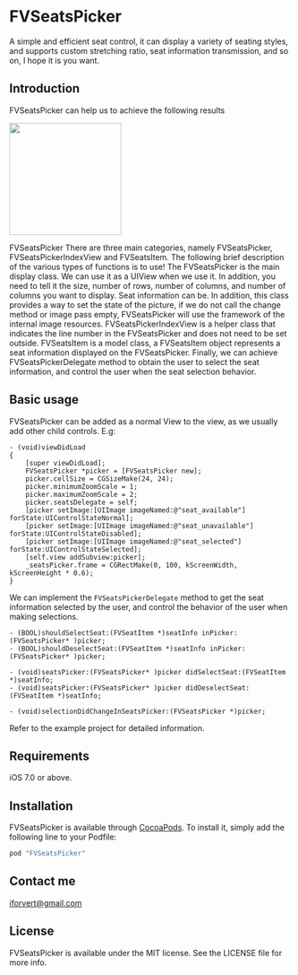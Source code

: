 # FVSeatsPicker
 A simple and efficient seat control, it can display a variety of seating styles, and supports custom stretching ratio, seat information transmission, and so on, I hope it is you want.

## Introduction


FVSeatsPicker can help us to achieve the following results


<img src="image/seats_picker.gif" width = 200 />

FVSeatsPicker There are three main categories, namely FVSeatsPicker, FVSeatsPickerIndexView and FVSeatsItem. The following brief description of the various types of functions is to use!
The FVSeatsPicker is the main display class. We can use it as a UIView when we use it. In addition, you need to tell it the size, number of rows, number of columns, and number of columns you want to display. Seat information can be. In addition, this class provides a way to set the state of the picture, if we do not call the change method or image pass empty, FVSeatsPicker will use the framework of the internal image resources.
FVSeatsPickerIndexView is a helper class that indicates the line number in the FVSeatsPicker and does not need to be set outside.
FVSeatsItem is a model class, a FVSeatsItem object represents a seat information displayed on the FVSeatsPicker.
Finally, we can achieve FVSeatsPickerDelegate method to obtain the user to select the seat information, and control the user when the seat selection behavior.

## Basic usage

FVSeatsPicker can be added as a normal View to the view, as we usually add other child controls. E.g:

```objc
- (void)viewDidLoad 
{
    [super viewDidLoad];
    FVSeatsPicker *picker = [FVSeatsPicker new];
    picker.cellSize = CGSizeMake(24, 24);
    picker.minimumZoomScale = 1;
    picker.maximumZoomScale = 2;
    picker.seatsDelegate = self;
    [picker setImage:[UIImage imageNamed:@"seat_available"] forState:UIControlStateNormal];
    [picker setImage:[UIImage imageNamed:@"seat_unavailable"] forState:UIControlStateDisabled];
    [picker setImage:[UIImage imageNamed:@"seat_selected"] forState:UIControlStateSelected];
    [self.view addSubview:picker];
    _seatsPicker.frame = CGRectMake(0, 100, kScreenWidth, kScreenHeight * 0.6);
}
```

We can implement the `FVSeatsPickerDelegate` method to get the seat information selected by the user, and control the behavior of the user when making selections.

```objc
- (BOOL)shouldSelectSeat:(FVSeatItem *)seatInfo inPicker:(FVSeatsPicker* )picker;
- (BOOL)shouldDeselectSeat:(FVSeatItem *)seatInfo inPicker:(FVSeatsPicker* )picker;

- (void)seatsPicker:(FVSeatsPicker* )picker didSelectSeat:(FVSeatItem *)seatInfo;
- (void)seatsPicker:(FVSeatsPicker* )picker didDeselectSeat:(FVSeatItem *)seatInfo;

- (void)selectionDidChangeInSeatsPicker:(FVSeatsPicker *)picker;

```

Refer to the example project for detailed information.



## Requirements

iOS 7.0 or above.

## Installation

FVSeatsPicker is available through [CocoaPods](http://cocoapods.org). To install it, simply add the following line to your Podfile:

```ruby
pod "FVSeatsPicker"
```
## Contact me

iforvert@gmail.com

## License

FVSeatsPicker is available under the MIT license. See the LICENSE file for more info.
